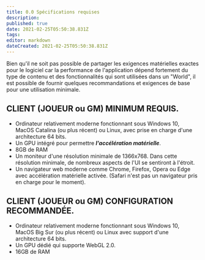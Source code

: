 ```yaml
---
title: 0.0 Spécifications requises
description: 
published: true
date: 2021-02-25T05:50:38.831Z
tags: 
editor: markdown
dateCreated: 2021-02-25T05:50:38.831Z
---
```


Bien qu'il ne soit pas possible de partager les exigences matérielles exactes pour le logiciel car la performance de l'application dépend fortement du type de contenu et des fonctionnalités qui sont utilisées dans un "World", il est possible de fournir quelques recommandations et exigences de base pour une utilisation minimale.

## CLIENT (JOUEUR ou GM) MINIMUM REQUIS.
- Ordinateur relativement moderne fonctionnant sous Windows 10, MacOS Catalina (ou plus récent) ou Linux, avec prise en charge d'une architecture 64 bits.
- Un GPU intégré pour permettre ***l'accélération matérielle***.
- 8GB de RAM
- Un moniteur d'une résolution minimale de 1366x768. Dans cette résolution minimale, de nombreux aspects de l'UI se sentiront à l'étroit.
- Un navigateur web moderne comme Chrome, Firefox, Opera ou Edge avec accélération matérielle activée. (Safari n'est pas un navigateur pris en charge pour le moment).


## CLIENT (JOUEUR ou GM) CONFIGURATION RECOMMANDÉE.
- Ordinateur relativement moderne fonctionnant sous Windows 10, MacOS Big Sur (ou plus récent) ou Linux avec support d'une architecture 64 bits.
- Un GPU dédié qui supporte WebGL 2.0.
- 16GB de RAM